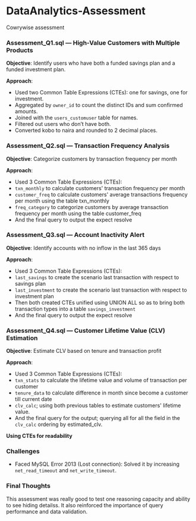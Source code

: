 # DataAnalytics-Assessment
Cowrywise assessment
### Assessment_Q1.sql — High-Value Customers with Multiple Products

**Objective**: Identify users who have both a funded savings plan and a funded investment plan.

**Approach**:
- Used two Common Table Expressions (CTEs): one for savings, one for investment.
- Aggregated by `owner_id` to count the distinct IDs and sum confirmed amounts.
- Joined with the `users_customuser` table for names.
- Filtered out users who don’t have both.
- Converted kobo to naira and rounded to 2 decimal places.

### Assessment_Q2.sql — Transaction Frequency Analysis

**Objective**: Categorize customers by transaction frequency per month

**Approach**:
- Used 3 Common Table Expressions (CTEs): 
- `txn_monthly` to calculate customers' transaction frequency per month
- `customer_freq` to calculate customers' average transactions frequency per month using the table txn_monthly
- `freq_category` to categorize customers by average transaction frequency per month using the table customer_freq
- And the final query to output the expect resolve


### Assessment_Q3.sql — Account Inactivity Alert

**Objective**: Identify accounts with no inflow in the last 365 days

**Approach**:
- Used 3 Common Table Expressions (CTEs): 
- `last_savings` to create the scenario last transaction with respect to savings plan
- `last_investment` to create the scenario last transaction with respect to investment plan
- Then both created CTEs unified using UNION ALL so as to bring both transaction types into a table `savings_investment`
- And the final query to output the expect resolve


### Assessment_Q4.sql — Customer Lifetime Value (CLV) Estimation

**Objective**: Estimate CLV based on tenure and transaction profit

**Approach**:
- Used 3 Common Table Expressions (CTEs): 
- `txn_stats` to calculate the lifetime value and volume of transaction per customer
- `tenure_data` to calculate difference in month since become a customer till current date
- `clv_calc`; using both previous tables to estimate customers' lifetime value.
- And the final query for the output; querying all for all the field in the `clv_calc` ordering by estimated_clv.


**Using CTEs for readability**

### Challenges

- Faced MySQL Error 2013 (Lost connection): Solved it by increasing `net_read_timeout` and `net_write_timeout`.


### Final Thoughts

This assessment was really good to test one reasoning capacity and ability to see hiding detailss. It also reinforced the importance of query performance and data validation.
